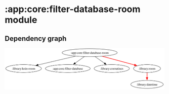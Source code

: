 # :app:core:filter-database-room module
## Dependency graph
![Dependency graph](../../../docs/images/graphs/dep_graph_app_core_filter_database_room.svg)
